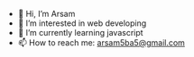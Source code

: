 - 👋 Hi, I’m Arsam
- 👀 I’m interested in web developing
- 🌱 I’m currently learning javascript
- 📫 How to reach me: arsam5ba5@gmail.com

<!---
ArsamBA/ArsamBA is a ✨ special ✨ repository because its `README.md` (this file) appears on your GitHub profile.
You can click the Preview link to take a look at your changes.
--->
